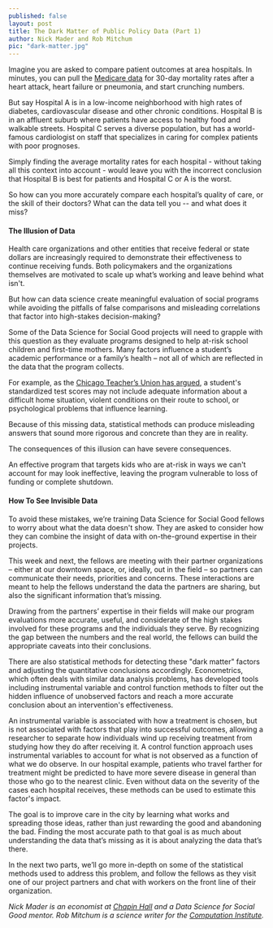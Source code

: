 ```yaml
---
published: false
layout: post
title: The Dark Matter of Public Policy Data (Part 1)
author: Nick Mader and Rob Mitchum
pic: "dark-matter.jpg"
---
```


Imagine you are asked to compare patient outcomes at area hospitals. In minutes, you can pull the [Medicare data](https://data.medicare.gov/) for 30-day mortality rates after a heart attack, heart failure or pneumonia, and start crunching numbers. 

But say Hospital A is in a low-income neighborhood with high rates of diabetes, cardiovascular disease and other chronic conditions. Hospital B is in an affluent suburb where patients have access to healthy food and walkable streets. Hospital C serves a diverse population, but has a world-famous cardiologist on staff that specializes in caring for complex patients with poor prognoses. 

Simply finding the average mortality rates for each hospital - without taking all this context into account - would leave you with the incorrect conclusion that Hospital B is best for patients and Hospital C or A is the worst. 

So how can you more accurately compare each hospital’s quality of care, or the skill of their doctors? What can the data tell you -- and what does it miss? 

#### The Illusion of Data

Health care organizations and other entities that receive federal or state dollars are increasingly required to demonstrate their effectiveness to continue receiving funds. Both policymakers and the organizations themselves are motivated to scale up what’s working and leave behind what isn't. 

But how can data science create meaningful evaluation of social programs while avoiding the pitfalls of false comparisons and misleading correlations that factor into high-stakes decision-making?

Some of the Data Science for Social Good projects will need to grapple with this question as they evaluate programs designed to help at-risk school children and first-time mothers. Many factors influence a student’s academic performance or a family’s health – not all of which are reflected in the data that the program collects. 

For example, as the [Chicago Teacher’s Union has argued](http://www.ctunet.com/media/press-releases/ctu-position-paper-cites-damaging-inadequacies-and-misconceptions-in-high-stakes-testing), a student's standardized test scores may not include adequate information about a difficult home situation, violent conditions on their route to school, or psychological problems that influence learning.

Because of this missing data, statistical methods can produce misleading answers that sound more rigorous and concrete than they are in reality. 

The consequences of this illusion can have severe consequences. 

An effective program that targets kids who are at-risk in ways we can't account for may look ineffective, leaving the program vulnerable to loss of funding or complete shutdown.

#### How To See Invisible Data

To avoid these mistakes, we’re training Data Science for Social Good fellows to worry about what the data doesn't show. They are asked to consider how they can combine the insight of data with on-the-ground expertise in their projects. 

This week and next, the fellows are meeting with their partner organizations – either at our downtown space, or, ideally, out in the field – so partners can communicate their needs, priorities and concerns. These interactions are meant to help the fellows understand the data the partners are sharing, but also the significant information that’s missing. 

Drawing from the partners’ expertise in their fields will make our program evaluations more accurate, useful, and considerate of the high stakes involved for these programs and the individuals they serve. By recognizing the gap between the numbers and the real world, the fellows can build the appropriate caveats into their conclusions.

There are also statistical methods for detecting these "dark matter" factors and adjusting the quantitative conclusions accordingly. Econometrics, which often deals with similar data analysis problems, has developed tools including instrumental variable and control function methods to filter out the hidden influence of unobserved factors and reach a more accurate conclusion about an intervention's effectiveness.

An instrumental variable is associated with how a treatment is chosen, but is not associated with factors that play into successful outcomes, allowing a researcher to separate how individuals wind up receiving treatment from studying how they do after receiving it. A control function approach uses instrumental variables to account for what is not observed as a function of what we do observe. In our hospital example, patients who travel farther for treatment might be predicted to have more severe disease in general than those who go to the nearest clinic. Even without data on the severity of the cases each hospital receives, these methods can be used to estimate this factor's impact.

The goal is to improve care in the city by learning what works and spreading those ideas, rather than just rewarding the good and abandoning the bad. Finding the most accurate path to that goal is as much about understanding the data that’s missing as it is about analyzing the data that’s there.

In the next two parts, we’ll go more in-depth on some of the statistical methods used to address this problem, and follow the fellows as they visit one of our project partners and chat with workers on the front line of their organization.

*Nick Mader is an economist at [Chapin Hall](http://www.chapinhall.org/) and a Data Science for Social Good mentor. Rob Mitchum is a science writer for the [Computation Institute](http://ci.uchicago.edu).*
